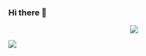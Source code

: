 ### Hi there 👋

<div align="center">
  <img src="https://profile-counter.glitch.me/RishiMatura/count.svg?"  />
</div>

![](https://komarev.com/ghpvc/?RishiMatura)



